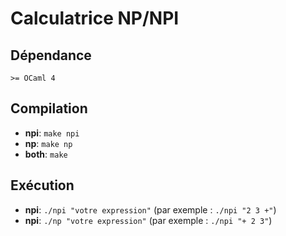 # Calculatrice NP/NPI
## Dépendance
`>= OCaml 4`

## Compilation

*   **npi**: `make npi`
*   **np**: `make np`
*   **both**: `make`

## Exécution

*   **npi**: `./npi "votre expression"` (par exemple : `./npi "2 3 +"`)
*   **npi**: `./np "votre expression"` (par exemple : `./npi "+ 2 3"`)
